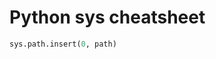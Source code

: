 # Python sys cheatsheet

```python
sys.path.insert(0, path)
```

<!--stackedit_data:
eyJoaXN0b3J5IjpbMjA0NDQwNDE3OV19
-->
